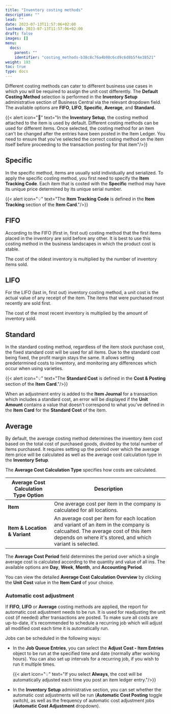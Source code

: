 ```yaml
---
title: "Inventory costing methods"
description: ""
lead: ""
date: 2023-07-13T11:57:06+02:00
lastmod: 2023-07-13T11:57:06+02:00
draft: false
images: []
menu:
  docs:
    parent: ""
    identifier: "costing_methods-b38c8c76a4b98c6cd9c6d8b5f4e38521"
weight: 193
toc: true
type: docs
---
```


Different costing methods can cater to different business use cases in which you will be required to assign the unit cost differently. The **Default Costing Method** selection is performed in the **Inventory Setup** administrative section of Business Central via the relevant dropdown field. The available options are **FIFO**, **LIFO**, **Specific**, **Average**, and **Standard.**


  {{< alert icon="📝" text="In the <b>Inventory Setup</b>, the costing method attached to the item is used by default. Different costing methods can be used for different items. Once selected, the costing method for an item can't be changed after the entries have been posted in the Item Ledger. You need to ensure that you've selected the correct costing method on the item itself before proceeding to the transaction posting for that item"/>}}

## Specific

In the specific method, items are usually sold individually and serialized. To apply the specific costing method, you first need to specify the **Item Tracking Code**. Each item that is costed with the **Specific** method may have its unique price determined by its unique serial number. 

  {{< alert icon="💡" text="The <b>Item Tracking Code</b> is defined in the <b>Item Tracking</b> section of the <b>Item Card</b>."/>}}

## FIFO

According to the FIFO (first in, first out) costing method that the first items placed in the inventory are sold before any other. It is best to use this costing method in the business landscapes in which the product cost is stable.

The cost of the oldest inventory is multiplied by the number of inventory items sold. 

## LIFO

For the LIFO (last in, first out) inventory costing method, a unit cost is the actual value of any receipt of the item. The items that were purchased most recently are sold first.

The cost of the most recent inventory is multiplied by the amount of inventory sold.

## Standard

In the standard costing method, regardless of the item stock purchase cost, the fixed standard cost will be used for all items. Due to the standard cost being fixed, the profit margin stays the same. It allows setting predetermined costs to inventory, and monitoring any differences which occur when using varieties. 

  {{< alert icon="💡" text="The <b>Standard Cost</b> is defined in the <b>Cost & Posting</b> section of the <b>Item Card</b>."/>}}

When an adjustment entry is added to the **Item Journal** for a transaction which includes a standard cost, an error will be displayed if the **Unit Amount** contains a value that doesn't correspond to what you've defined in the **Item Card** for the **Standard Cost** of the item.

## Average

By default, the average costing method determines the inventory item cost based on the total cost of purchased goods, divided by the total number of items purchased. It requires setting up the period over which the average item price will be calculated as well as the average cost calculation type in the **Inventory Setup**. 

The **Average Cost Calculation Type** specifies how costs are calculated. 

| Average Cost Calculation Type Option      | Description |
| ----------- | ----------- |
| **Item**       | One average cost per item in the company is calculated for all locations.    |
| **Item & Location & Variant**   | An average cost per item for each location and variant of an item in the company is calcualted. The average cost of this item depends on where it's stored, and which variant is selected.       |

The **Average Cost Period** field determines the period over which a single average cost is calculated according to the quantity and value of all ins. The available options are **Day**, **Week**, **Month**, and **Accounting Period**.

You can view the detailed **Average Cost Calculation Overview** by clicking the **Unit Cost** value in the **Item Card** of your choice.

### Automatic cost adjustment

If **FIFO**, **LIFO** or **Average** costing methods are applied, the report for automatic cost adjustment needs to be run. It is used for readjusting the unit cost (if needed) after transactions are posted. To make sure all costs are up-to-date, it's recommended to schedule a recurring job which will adjust all modified cost each time it is automatically run. 

Jobs can be scheduled in the following ways:

- In the **Job Queue Entries**, you can select the **Adjust Cost - Item Entries** object to be run at the specified time and date (normally after working hours). You can also set up intervals for a recurring job, if you wish to run it multiple times.

  {{< alert icon="💡" text="If you select <b>Always</b>, the cost will be automatically adjusted each time you post an item ledger entry."/>}}

- In the **Inventory Setup** administrative section, you can set whether the automatic cost adjustments will be run (**Automatic Cost Posting** toggle switch), as well as the frequency of automatic cost adjustment jobs (**Automatic Cost Adjustment** dropdown).


